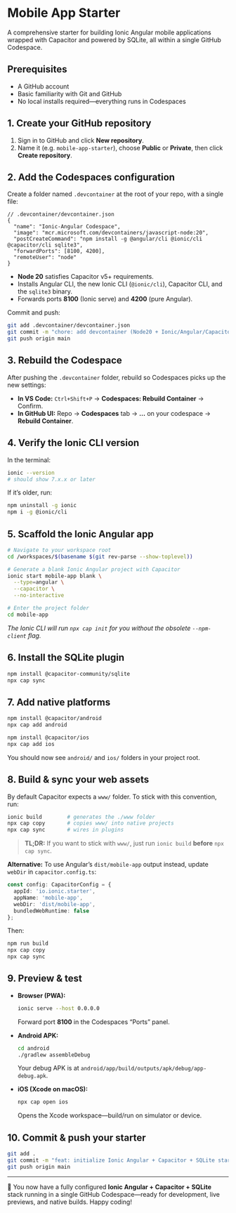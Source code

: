 # Mobile App Starter

A comprehensive starter for building Ionic Angular mobile applications wrapped with Capacitor and powered by SQLite, all within a single GitHub Codespace.

## Prerequisites

- A GitHub account
- Basic familiarity with Git and GitHub
- No local installs required—everything runs in Codespaces

## 1. Create your GitHub repository

1. Sign in to GitHub and click **New repository**.  
2. Name it (e.g. `mobile-app-starter`), choose **Public** or **Private**, then click **Create repository**.

## 2. Add the Codespaces configuration

Create a folder named `.devcontainer` at the root of your repo, with a single file:

```jsonc
// .devcontainer/devcontainer.json
{
  "name": "Ionic‑Angular Codespace",
  "image": "mcr.microsoft.com/devcontainers/javascript-node:20",
  "postCreateCommand": "npm install -g @angular/cli @ionic/cli @capacitor/cli sqlite3",
  "forwardPorts": [8100, 4200],
  "remoteUser": "node"
}
```

- **Node 20** satisfies Capacitor v5+ requirements.  
- Installs Angular CLI, the new Ionic CLI (`@ionic/cli`), Capacitor CLI, and the `sqlite3` binary.  
- Forwards ports **8100** (Ionic serve) and **4200** (pure Angular).

Commit and push:

```bash
git add .devcontainer/devcontainer.json
git commit -m "chore: add devcontainer (Node20 + Ionic/Angular/Capacitor/SQLite)"
git push origin main
```

## 3. Rebuild the Codespace

After pushing the `.devcontainer` folder, rebuild so Codespaces picks up the new settings:

- **In VS Code:** `Ctrl+Shift+P` → **Codespaces: Rebuild Container** → Confirm.  
- **In GitHub UI:** Repo → **Codespaces** tab → **…** on your codespace → **Rebuild Container**.

## 4. Verify the Ionic CLI version

In the terminal:

```bash
ionic --version
# should show 7.x.x or later
```

If it’s older, run:

```bash
npm uninstall -g ionic
npm i -g @ionic/cli
```

## 5. Scaffold the Ionic Angular app

```bash
# Navigate to your workspace root
cd /workspaces/$(basename $(git rev-parse --show-toplevel))

# Generate a blank Ionic Angular project with Capacitor
ionic start mobile-app blank \
  --type=angular \
  --capacitor \
  --no-interactive

# Enter the project folder
cd mobile-app
```

*The Ionic CLI will run `npx cap init` for you without the obsolete `--npm-client` flag.*

## 6. Install the SQLite plugin

```bash
npm install @capacitor-community/sqlite
npx cap sync
```

## 7. Add native platforms

```bash
npm install @capacitor/android
npx cap add android

npm install @capacitor/ios
npx cap add ios
```

You should now see `android/` and `ios/` folders in your project root.

## 8. Build & sync your web assets

By default Capacitor expects a `www/` folder. To stick with this convention, run:

```bash
ionic build        # generates the ./www folder
npx cap copy       # copies www/ into native projects
npx cap sync       # wires in plugins
```

> **TL;DR:** If you want to stick with `www/`, just run `ionic build` **before** `npx cap sync`.

**Alternative:** To use Angular’s `dist/mobile-app` output instead, update `webDir` in `capacitor.config.ts`:

```ts
const config: CapacitorConfig = {
  appId: 'io.ionic.starter',
  appName: 'mobile-app',
  webDir: 'dist/mobile-app',
  bundledWebRuntime: false
};
```

Then:

```bash
npm run build
npx cap copy
npx cap sync
```

## 9. Preview & test

- **Browser (PWA):**
  ```bash
  ionic serve --host 0.0.0.0
  ```  
  Forward port **8100** in the Codespaces “Ports” panel.

- **Android APK:**
  ```bash
  cd android
  ./gradlew assembleDebug
  ```  
  Your debug APK is at `android/app/build/outputs/apk/debug/app-debug.apk`.

- **iOS (Xcode on macOS):**
  ```bash
  npx cap open ios
  ```  
  Opens the Xcode workspace—build/run on simulator or device.

## 10. Commit & push your starter

```bash
git add .
git commit -m "feat: initialize Ionic Angular + Capacitor + SQLite starter"
git push origin main
```

---

🎉 You now have a fully configured **Ionic Angular + Capacitor + SQLite** stack running in a single GitHub Codespace—ready for development, live previews, and native builds. Happy coding!

